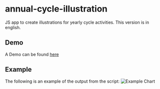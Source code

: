 # annual-cycle-illustration
JS app to create illustrations for yearly cycle activities. This version is in english.


## Demo
A Demo can be found [here](http://perenstrom.github.io/annual-cycle-illustration)

## Example
The following is an example of the output from the script:
![Example Chart](https://raw.githubusercontent.com/perenstrom/annual-cycle-illustration/9e103db65699b22f2f90c47460ae590a1192378f/example.png.png)
